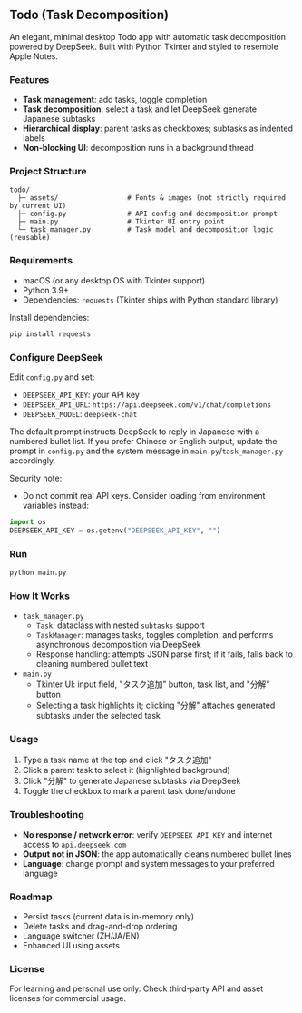 ## Todo (Task Decomposition)

An elegant, minimal desktop Todo app with automatic task decomposition powered by DeepSeek. Built with Python Tkinter and styled to resemble Apple Notes.

### Features
- **Task management**: add tasks, toggle completion
- **Task decomposition**: select a task and let DeepSeek generate Japanese subtasks
- **Hierarchical display**: parent tasks as checkboxes; subtasks as indented labels
- **Non-blocking UI**: decomposition runs in a background thread

### Project Structure
```
todo/
  ├─ assets/                 # Fonts & images (not strictly required by current UI)
  ├─ config.py               # API config and decomposition prompt
  ├─ main.py                 # Tkinter UI entry point
  └─ task_manager.py         # Task model and decomposition logic (reusable)
```

### Requirements
- macOS (or any desktop OS with Tkinter support)
- Python 3.9+
- Dependencies: `requests` (Tkinter ships with Python standard library)

Install dependencies:
```bash
pip install requests
```

### Configure DeepSeek
Edit `config.py` and set:
- `DEEPSEEK_API_KEY`: your API key
- `DEEPSEEK_API_URL`: `https://api.deepseek.com/v1/chat/completions`
- `DEEPSEEK_MODEL`: `deepseek-chat`

The default prompt instructs DeepSeek to reply in Japanese with a numbered bullet list. If you prefer Chinese or English output, update the prompt in `config.py` and the system message in `main.py`/`task_manager.py` accordingly.

Security note:
- Do not commit real API keys. Consider loading from environment variables instead:
```python
import os
DEEPSEEK_API_KEY = os.getenv("DEEPSEEK_API_KEY", "")
```

### Run
```bash
python main.py
```

### How It Works
- `task_manager.py`
  - `Task`: dataclass with nested `subtasks` support
  - `TaskManager`: manages tasks, toggles completion, and performs asynchronous decomposition via DeepSeek
  - Response handling: attempts JSON parse first; if it fails, falls back to cleaning numbered bullet text
- `main.py`
  - Tkinter UI: input field, "タスク追加" button, task list, and "分解" button
  - Selecting a task highlights it; clicking "分解" attaches generated subtasks under the selected task

### Usage
1. Type a task name at the top and click "タスク追加"
2. Click a parent task to select it (highlighted background)
3. Click "分解" to generate Japanese subtasks via DeepSeek
4. Toggle the checkbox to mark a parent task done/undone

### Troubleshooting
- **No response / network error**: verify `DEEPSEEK_API_KEY` and internet access to `api.deepseek.com`
- **Output not in JSON**: the app automatically cleans numbered bullet lines
- **Language**: change prompt and system messages to your preferred language

### Roadmap
- Persist tasks (current data is in-memory only)
- Delete tasks and drag-and-drop ordering
- Language switcher (ZH/JA/EN)
- Enhanced UI using assets

### License
For learning and personal use only. Check third-party API and asset licenses for commercial usage.



